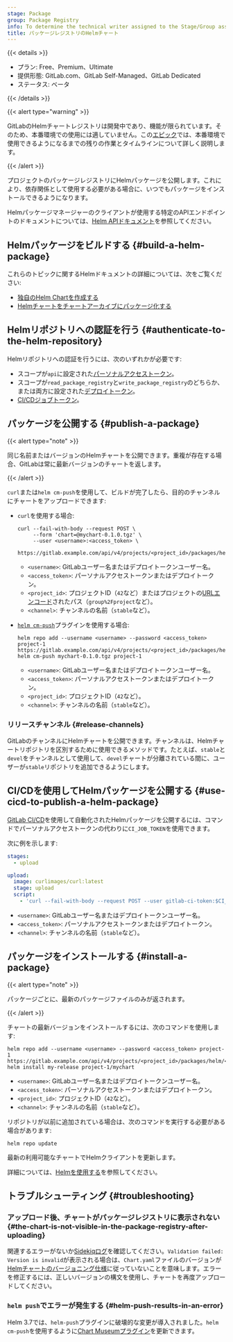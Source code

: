 ```yaml
---
stage: Package
group: Package Registry
info: To determine the technical writer assigned to the Stage/Group associated with this page, see https://handbook.gitlab.com/handbook/product/ux/technical-writing/#assignments
title: パッケージレジストリのHelmチャート
---
```


{{< details >}}

- プラン: Free、Premium、Ultimate
- 提供形態: GitLab.com、GitLab Self-Managed、GitLab Dedicated
- ステータス: ベータ

{{< /details >}}

{{< alert type="warning" >}}

GitLabのHelmチャートレジストリは開発中であり、機能が限られています。そのため、本番環境での使用には適していません。この[エピック](https://gitlab.com/groups/gitlab-org/-/epics/6366)では、本番環境で使用できるようになるまでの残りの作業とタイムラインについて詳しく説明します。

{{< /alert >}}

プロジェクトのパッケージレジストリにHelmパッケージを公開します。これにより、依存関係として使用する必要がある場合に、いつでもパッケージをインストールできるようになります。

Helmパッケージマネージャーのクライアントが使用する特定のAPIエンドポイントのドキュメントについては、[Helm APIドキュメント](../../../api/packages/helm.md)を参照してください。

## Helmパッケージをビルドする {#build-a-helm-package}

これらのトピックに関するHelmドキュメントの詳細については、次をご覧ください:

- [独自のHelm Chartを作成する](https://helm.sh/docs/intro/using_helm/#creating-your-own-charts)
- [Helmチャートをチャートアーカイブにパッケージ化する](https://helm.sh/docs/helm/helm_package/#helm-package)

## Helmリポジトリへの認証を行う {#authenticate-to-the-helm-repository}

Helmリポジトリへの認証を行うには、次のいずれかが必要です:

- スコープが`api`に設定された[パーソナルアクセストークン](../../../api/rest/authentication.md#personalprojectgroup-access-tokens)。
- スコープが`read_package_registry`と`write_package_registry`のどちらか、または両方に設定された[デプロイトークン](../../project/deploy_tokens/_index.md)。
- [CI/CDジョブトークン](../../../ci/jobs/ci_job_token.md)。

## パッケージを公開する {#publish-a-package}

{{< alert type="note" >}}

同じ名前またはバージョンのHelmチャートを公開できます。重複が存在する場合、GitLabは常に最新バージョンのチャートを返します。

{{< /alert >}}

`curl`または`helm cm-push`を使用して、ビルドが完了したら、目的のチャンネルにチャートをアップロードできます:

- `curl`を使用する場合:

  ```shell
  curl --fail-with-body --request POST \
       --form 'chart=@mychart-0.1.0.tgz' \
       --user <username>:<access_token> \
       https://gitlab.example.com/api/v4/projects/<project_id>/packages/helm/api/<channel>/charts
  ```

  - `<username>`: GitLabユーザー名またはデプロイトークンユーザー名。
  - `<access_token>`: パーソナルアクセストークンまたはデプロイトークン。
  - `<project_id>`: プロジェクトID（`42`など）またはプロジェクトの[URLエンコード](../../../api/rest/_index.md#namespaced-paths)されたパス（`group%2Fproject`など）。
  - `<channel>`: チャンネルの名前（`stable`など）。

- [`helm cm-push`](https://github.com/chartmuseum/helm-push/#readme)プラグインを使用する場合:

  ```shell
  helm repo add --username <username> --password <access_token> project-1 https://gitlab.example.com/api/v4/projects/<project_id>/packages/helm/<channel>
  helm cm-push mychart-0.1.0.tgz project-1
  ```

  - `<username>`: GitLabユーザー名またはデプロイトークンユーザー名。
  - `<access_token>`: パーソナルアクセストークンまたはデプロイトークン。
  - `<project_id>`: プロジェクトID（`42`など）。
  - `<channel>`: チャンネルの名前（`stable`など）。

### リリースチャンネル {#release-channels}

GitLabのチャンネルにHelmチャートを公開できます。チャンネルは、Helmチャートリポジトリを区別するために使用できるメソッドです。たとえば、`stable`と`devel`をチャンネルとして使用して、`devel`チャートが分離されている間に、ユーザーが`stable`リポジトリを追加できるようにします。

## CI/CDを使用してHelmパッケージを公開する {#use-cicd-to-publish-a-helm-package}

[GitLab CI/CD](../../../ci/_index.md)を使用して自動化されたHelmパッケージを公開するには、コマンドでパーソナルアクセストークンの代わりに`CI_JOB_TOKEN`を使用できます。

次に例を示します:

```yaml
stages:
  - upload

upload:
  image: curlimages/curl:latest
  stage: upload
  script:
    - 'curl --fail-with-body --request POST --user gitlab-ci-token:$CI_JOB_TOKEN --form "chart=@mychart-0.1.0.tgz" "${CI_API_V4_URL}/projects/${CI_PROJECT_ID}/packages/helm/api/<channel>/charts"'
```

- `<username>`: GitLabユーザー名またはデプロイトークンユーザー名。
- `<access_token>`: パーソナルアクセストークンまたはデプロイトークン。
- `<channel>`: チャンネルの名前（`stable`など）。

## パッケージをインストールする {#install-a-package}

{{< alert type="note" >}}

パッケージごとに、最新のパッケージファイルのみが返されます。

{{< /alert >}}

チャートの最新バージョンをインストールするには、次のコマンドを使用します:

```shell
helm repo add --username <username> --password <access_token> project-1 https://gitlab.example.com/api/v4/projects/<project_id>/packages/helm/<channel>
helm install my-release project-1/mychart
```

- `<username>`: GitLabユーザー名またはデプロイトークンユーザー名。
- `<access_token>`: パーソナルアクセストークンまたはデプロイトークン。
- `<project_id>`: プロジェクトID（`42`など）。
- `<channel>`: チャンネルの名前（`stable`など）。

リポジトリが以前に追加されている場合は、次のコマンドを実行する必要がある場合があります:

```shell
helm repo update
```

最新の利用可能なチャートでHelmクライアントを更新します。

詳細については、[Helmを使用する](https://helm.sh/docs/intro/using_helm/)を参照してください。

## トラブルシューティング {#troubleshooting}

### アップロード後、チャートがパッケージレジストリに表示されない {#the-chart-is-not-visible-in-the-package-registry-after-uploading}

関連するエラーがないか[Sidekiqログ](../../../administration/logs/_index.md#sidekiqlog)を確認してください。`Validation failed: Version is invalid`が表示される場合は、`Chart.yaml`ファイルのバージョンが[Helmチャートのバージョニング仕様](https://helm.sh/docs/topics/charts/#charts-and-versioning)に従っていないことを意味します。エラーを修正するには、正しいバージョンの構文を使用し、チャートを再度アップロードしてください。

### `helm push`でエラーが発生する {#helm-push-results-in-an-error}

Helm 3.7では、`helm-push`プラグインに破壊的な変更が導入されました。`helm cm-push`を使用するように[Chart Museumプラグイン](https://github.com/chartmuseum/helm-push/#readme)を更新できます。

